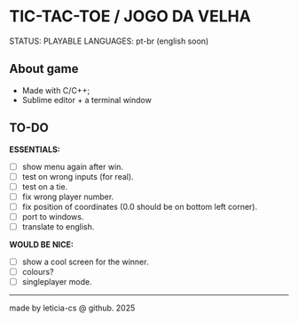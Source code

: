 # TIC-TAC-TOE / JOGO DA VELHA

STATUS: PLAYABLE
LANGUAGES: pt-br (english soon)

## About game
- Made with C/C++;
- Sublime editor + a terminal window

## TO-DO

**ESSENTIALS:**
- [ ] show menu again after win.
- [ ] test on wrong inputs (for real).
- [ ] test on a tie.
- [ ] fix wrong player number.
- [ ] fix position of coordinates (0.0 should be on bottom left corner).
- [ ] port to windows.
- [ ] translate to english.

**WOULD BE NICE:**
- [ ] show a cool screen for the winner.
- [ ] colours?
- [ ] singleplayer mode.

---

made by leticia-cs @ github. 2025

